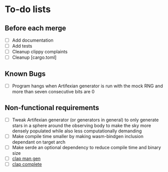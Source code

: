 # To-do lists

## Before each merge

- [ ] Add documentation
- [ ] Add tests
- [ ] Cleanup clippy complaints
- [ ] Cleanup [cargo.toml]

## Known Bugs

- [ ] Program hangs when Artifexian generator is run with the mock RNG and
      more than seven consecutive bits are 0

## Non-functional requirements

- [ ] Tweak Artifexian generator (or generators in general) to only generate
      stars in a sphere around the observing body to make the sky more densely
      populated while also less computationally demanding
- [ ] Make compile time smaller by making wasm-bindgen inclusion dependant on
      target arch
- [ ] Make serde an optional dependency to reduce compile time and binary size
- [ ] [clap man gen](https://crates.io/crates/clap_mangen)
- [ ] [clap complete](https://crates.io/crates/clap_complete)
